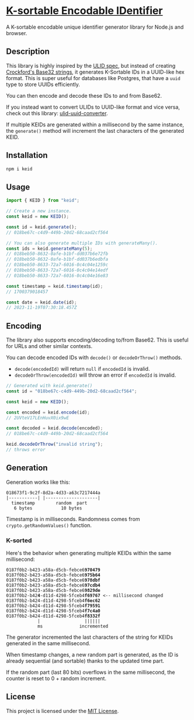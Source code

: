 # [K-sortable Encodable IDentifier](https://github.com/keid-org/keid-js)

A K-sortable encodable unique identifier generator library for Node.js and browser.

## Description

This library is highly inspired by the [ULID spec](https://github.com/ulid/spec), but instead of creating [Crockford's Base32 strings](http://www.crockford.com/base32.html), it generates K-Sortable IDs in a UUID-like hex format. This is super useful for databases like Postgres, that have a `uuid` type to store UUIDs efficiently.

You can then encode and decode these IDs to and from Base62.

If you instead want to convert ULIDs to UUID-like format and vice versa, check out this library: [ulid-uuid-converter](https://github.com/TheEdoRan/ulid-uuid-converter).

If multiple KEIDs are generated within a millisecond by the same instance, the `generate()` method will increment the last characters of the generated KEID.

## Installation

```sh
npm i keid
```

## Usage

```typescript
import { KEID } from "keid";

// Create a new instance.
const keid = new KEID();

const id = keid.generate();
// 018be67c-c4d9-449b-20d2-68caad2cf564

// You can also generate multiple IDs with generateMany().
const ids = keid.generateMany(5);
// 018beb50-8632-0afe-b1bf-dd037b6e72fb
// 018beb50-8632-0afe-b1bf-dd037b6edbfa
// 018beb50-8633-72a7-6016-0c4c04e1259c
// 018beb50-8633-72a7-6016-0c4c04e14edf
// 018beb50-8633-72a7-6016-0c4c04e16e83

const timestamp = keid.timestamp(id);
// 1700379018457

const date = keid.date(id);
// 2023-11-19T07:30:18.457Z
```

## Encoding
The library also supports encoding/decoding to/from Base62.
This is useful for URLs and other similar contexts.

You can decode encoded IDs with `decode()` or `decodeOrThrow()` methods.
- `decode(encodedId)` will return `null` if `encodedId` is invalid.
- `decodeOrThrow(encodedId)` will throw an error if `encodedId` is invalid.

```typescript
// Generated with keid.generate()
const id = "018be67c-c4d9-449b-20d2-68caad2cf564";

const keid = new KEID();

const encoded = keid.encode(id);
// 2UVteV17LEnHuvX0ix9wE 

const decoded = keid.decode(encoded);
// 018be67c-c4d9-449b-20d2-68caad2cf564

keid.decodeOrThrow("invalid string");
// throws error
```

## Generation

Generation works like this:

```
018673f1-9c2f-8d2a-4d33-a63c7217444a
|-----------| |--------------------|
  timestamp        random  part
   6 bytes           10 bytes
```

Timestamp is in milliseconds. Randomness comes from `crypto.getRandomValues()` function.

### K-sorted

Here's the behavior when generating multiple KEIDs within the same millisecond:

<pre>
<code>0187f0b2-b423-a58a-d5cb-febce6<b>970479</b>
0187f0b2-b423-a58a-d5cb-febce6<b>975b64</b>
0187f0b2-b423-a58a-d5cb-febce6<b>978dbf</b>
0187f0b2-b423-a58a-d5cb-febce6<b>97cdb4</b>
0187f0b2-b423-a58a-d5cb-febce6<b>9829de</b>
0187f0b2-b42<b>4</b>-d11d-4298-5fceb4<b>f69767</b> <-- millisecond changed
0187f0b2-b424-d11d-4298-5fceb4<b>f6ec62</b>
0187f0b2-b424-d11d-4298-5fceb4<b>f79591</b>
0187f0b2-b424-d11d-4298-5fceb4<b>f7c4a0</b>
0187f0b2-b424-d11d-4298-5fceb4<b>f8332f</b>
            |                 ||||||
            ms              incremented</code>
</pre>

The generator incremented the last characters of the string for KEIDs generated in the same millisecond.

When timestamp changes, a new random part is generated, as the ID is already sequential (and sortable) thanks to the updated time part.

If the random part (last 80 bits) overflows in the same millisecond, the counter is reset to 0 + random increment.

## License

This project is licensed under the [MIT License](https://github.com/keid-org/keid-js/blob/main/LICENSE).
